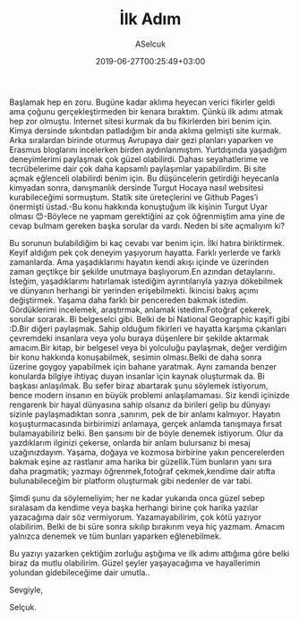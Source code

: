 ﻿---
title: "İlk Adım"
date: 2019-06-27T00:25:49+03:00
draft: true
author: "ASelcuk"
categories: ["aklimdakiler"]
tags: ["aklimdakiler"]
toc: true
summary: "İlk yazım.. Çektiğim onca acıdan sonra.. Olala!"
img: "images/yazilar/2019-6/howl.jpg"
---

Başlamak hep en zoru. Bugüne kadar aklıma heyecan verici fikirler geldi ama çoğunu gerçekleştirmeden bir kenara bıraktım. Çünkü ilk adımı atmak hep zor olmuştu. İnternet sitesi kurmak da bu fikirlerden biri benim için. Kimya dersinde sıkıntıdan patladığım bir anda aklıma gelmişti site kurmak. Arka sıralardan birinde oturmuş Avrupaya dair gezi planları yaparken ve Erasmus bloglarını incelerken birden aydınlanmıştım. Yurtdışında yaşadığım deneyimlerimi paylaşmak çok güzel olabilirdi. Dahası seyahatlerime ve tecrübelerime dair çok daha kapsamlı paylaşımlar yapabilirdim. Bi site açmak eğlenceli olabilirdi benim için. Bu düşüncelerin getirdiği heyecanla kimyadan sonra, danışmanlık dersinde Turgut Hocaya nasıl websitesi kurabileceğimi sormuştum. Statik site üreteçlerini ve Github Pages’i önermişti üstad.-Bu konu hakkında konuştuğum ilk kişinin Turgut Uyar olması 😊-Böylece ne yapmam gerektiğini az çok öğrenmiştim ama yine de cevap bulmam gereken başka sorular da vardı. Neden bi site açmalıyım ki?

Bu sorunun bulabildiğim bi kaç cevabı var benim için. İlki hatıra biriktirmek. Keyif aldığım pek çok deneyim yaşıyorum hayatta. Farklı yerlerde ve farklı zamanlarda. Ama yaşadıklarımı hayatın kendi akışı içinde ve üzerinden zaman geçtikçe bir şekilde unutmaya başlıyorum.En azından detaylarını. İsteğim, yaşadıklarımı hatırlamak istediğim ayrıntılarıyla yazıya dökebilmek ve dünyanın herhangi bir yerinden erişebilmekti. İkincisi bakış açımı değiştirmek. Yaşama daha farklı bir pencereden bakmak istedim. Gördüklerimi incelemek, araştırmak, anlamak istedim.Fotoğraf çekerek, sorular sorarak. Bi belgeselci gibi. Belki de bi National Geographic kaşifi gibi :D.Bir diğeri paylaşmak. Sahip olduğum fikirleri ve hayatta karşıma çıkanları çevremdeki insanlara veya yolu buraya düşenlere bir şekilde aktarmak amacım.Bir kitap, bir belgesel veya bi yolculuğu paylaşmak, değer verdiğim bir konu hakkında konuşabilmek, sesimin olması.Belki de daha sonra üzerine goygoy yapabilmek için bahane yaratmak. Aynı zamanda benzer konularda bilgiye ihtiyaç duyan insanlar için kaynak oluşturmak da. Bi başkası anlaşılmak. Bu sefer biraz abartarak şunu söylemek istiyorum, bence modern insanın en büyük problemi anlaşılamaması. Siz kendi içinizde rengarenk bir hayal dünyasına sahip olsanız da birileri gelip bu dünyayı sizinle paylaşmadıktan sonra ,sanırım, pek de bir anlamı kalmıyor. Hayatın koşuşturmacasında birbirimizi anlamaya, gerçek anlamda tanışmaya fırsat bulamayabiliriz belki. Ben şansımı bir de böyle denemek istiyorum. Olur da yazdıklarım ilginizi çekerse, onlarda bir anlam bulursanız bi mesaj uzağınızdayım. Yaşama, doğaya ve kozmosa birbirine yakın pencerelerden bakmak eşine az rastlanır ama harika bir güzellik.Tüm bunların yanı sıra daha pragmatik; yazmayı öğrenmek,fotoğraf çekmek,kendime dair atıfta bulunabileceğim bir platform oluşturmak gibi nedenler de var tabi.

Şimdi şunu da söylemeliyim; her ne kadar yukarıda onca güzel sebep sıralasam da kendime veya başka herhangi birine çok harika yazılar yazacağıma dair söz vermiyorum. Yazamayabilirim, çok kötü yazıyor olabilirim. Belki de bi süre sonra sıkılıp bırakırım veya hiç yazmam. Amacım yalnızca denemek ve tüm bunları yaparken eğlenebilmek. 

Bu yazıyı yazarken çektiğim zorluğu aştığıma ve ilk adımı attığıma göre belki biraz da mutlu olabilirim. Güzel şeyler yaşayacağıma ve hayallerimin yolundan  gidebileceğime dair umutla..

Sevgiyle,

Selçuk.
